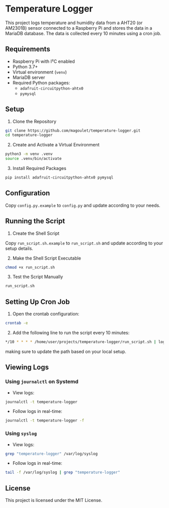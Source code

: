 # Temperature Logger

This project logs temperature and humidity data from a AHT20 (or AM2301B) sensor connected to a Raspberry Pi and stores the data in a MariaDB database. The data is collected every 10 minutes using a cron job.

## Requirements

- Raspberry Pi with I²C enabled
- Python 3.7+
- Virtual environment (`venv`)
- MariaDB server
- Required Python packages:
  - `adafruit-circuitpython-ahtx0`
  - `pymysql`

## Setup

1. Clone the Repository

```bash
git clone https://github.com/magoulet/temperature-logger.git
cd temperature-logger
```

2. Create and Activate a Virtual Environment

```bash
python3 -m venv .venv
source .venv/bin/activate
```

3. Install Required Packages

```bash
pip install adafruit-circuitpython-ahtx0 pymysql
```

## Configuration

Copy `config.py.example` to `config.py` and update according to your needs.

## Running the Script

1. Create the Shell Script

Copy `run_script.sh.example` to `run_script.sh` and update according to your setup details.


2. Make the Shell Script Executable


```bash
chmod +x run_script.sh
```

3. Test the Script Manually

```bash
run_script.sh
```

## Setting Up Cron Job

1. Open the crontab configuration:

```bash
crontab -e
```

2. Add the following line to run the script every 10 minutes:

```bash
*/10 * * * * /home/user/projects/temperature-logger/run_script.sh | logger -t temperature-logger
```
making sure to update the path based on your local setup.

## Viewing Logs

### Using `journalctl` on Systemd

- View logs:

```bash
journalctl -t temperature-logger
```

- Follow logs in real-time:

```bash
journalctl -t temperature-logger -f
```

### Using `syslog`

- View logs:

```bash
grep "temperature-logger" /var/log/syslog
```

- Follow logs in real-time:

```bash
tail -f /var/log/syslog | grep "temperature-logger"
```

## License

This project is licensed under the MIT License.
